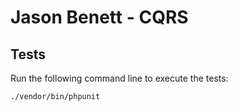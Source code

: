 # Jason Benett - CQRS

## Tests

Run the following command line to execute the tests:

```shell
./vendor/bin/phpunit
```